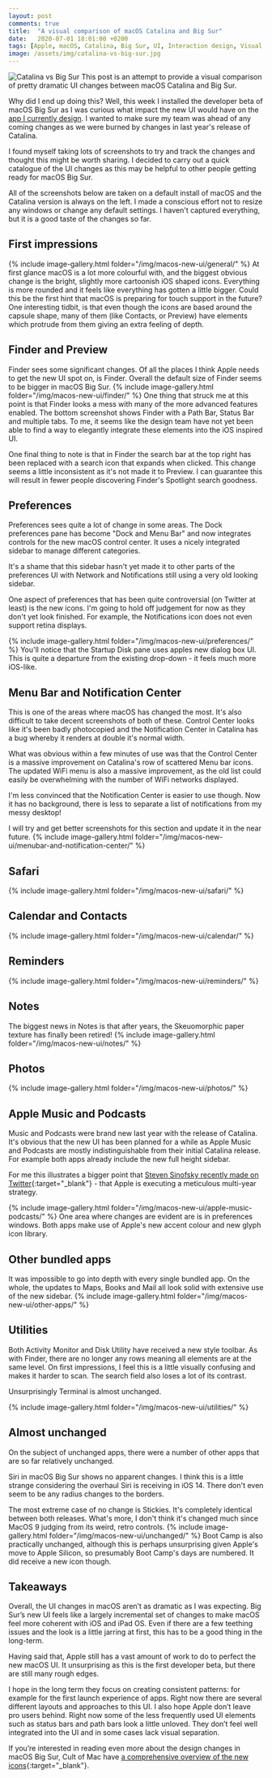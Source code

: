 ```yaml
---
layout: post
comments: true
title:  "A visual comparison of macOS Catalina and Big Sur"
date:   2020-07-01 18:01:00 +0200
tags: [Apple, macOS, Catalina, Big Sur, UI, Interaction design, Visual design]
image: /assets/img/catalina-vs-big-sur.jpg
---
```

![Catalina vs Big Sur]({{site.baseurl}}/assets/img/catalina-vs-big-sur.jpg)
This post is an attempt to provide a visual comparison of pretty dramatic UI changes between macOS Catalina and Big Sur.

Why did I end up doing this? Well, this week I installed the developer beta of macOS Big Sur as I was curious what impact the new UI would have on the [app I currently design](https://www.andrewdenty.com/airtame-desktop-app.html). I wanted to make sure my team was ahead of any coming changes as we were burned by changes in last year's release of Catalina.

I found myself taking lots of screenshots to try and track the changes and thought this might be worth sharing. I decided to carry out a quick catalogue of the UI changes as this may be helpful to other people getting ready for macOS Big Sur.

All of the screenshots below are taken on a default install of macOS and the Catalina version is always on the left. I made a conscious effort not to resize any windows or change any default settings. I haven't captured everything, but it is a good taste of the changes so far.

## First impressions
{% include image-gallery.html folder="/img/macos-new-ui/general/" %}
At first glance macOS is a lot more colourful with, and the biggest obvious change is the bright, slightly more cartoonish iOS shaped icons. Everything is more rounded and it feels like everything has gotten a little bigger. Could this be the first hint that macOS is preparing for touch support in the future? One interesting tidbit, is that even though the icons are based around the capsule shape, many of them (like Contacts, or Preview) have elements which protrude from them giving an extra feeling of depth.

## Finder and Preview
Finder sees some significant changes. Of all the places I think Apple needs to get the new UI spot on, is Finder. Overall the default size of Finder seems to be bigger in macOS Big Sur.
{% include image-gallery.html folder="/img/macos-new-ui/finder/" %}
One thing that struck me at this point is that Finder looks a mess with many of the more advanced features enabled. The bottom screenshot shows Finder with a Path Bar, Status Bar and multiple tabs. To me, it seems like the design team have not yet been able to find a way to elegantly integrate these elements into the iOS inspired UI. 

One final thing to note is that in Finder the search bar at the top right has been replaced with a search icon that expands when clicked. This change seems a little inconsistent as it's not made it to Preview. I can guarantee this will result in fewer people discovering Finder's Spotlight search goodness.

## Preferences
Preferences sees quite a lot of change in some areas.
The Dock preferences pane has become "Dock and Menu Bar" and now integrates controls for the new macOS control center. It uses a nicely integrated sidebar to manage different categories.

It's a shame that this sidebar hasn't yet made it to other parts of the preferences UI with Network and Notifications still using a very old looking sidebar.

One aspect of preferences that has been quite controversial (on Twitter at least) is the new icons. I'm going to hold off judgement for now as they don't yet look finished. For example, the Notifications icon does not even support retina displays.

{% include image-gallery.html folder="/img/macos-new-ui/preferences/" %}
You'll notice that the Startup Disk pane uses apples new dialog box UI. This is quite a departure from the existing drop-down - it feels much more iOS-like. 

## Menu Bar and Notification Center
This is one of the areas where macOS has changed the most. It's also difficult to take decent screenshots of  both of these. Control Center looks like it's been badly photocopied and the Notification Center in Catalina has a bug whereby it renders at double it's normal width.

What was obvious within a few minutes of use was that the Control Center is a massive improvement on Catalina's row of scattered Menu bar icons. The updated WiFi menu is also a massive improvement, as the old list could easily be overwhelming with the number of WiFi networks displayed.

I'm less convinced that the Notification Center is easier to use though. Now it has no background, there is less to separate a list of notifications from my messy desktop!

I will try and get better screenshots for this section and update it in the near future.
{% include image-gallery.html folder="/img/macos-new-ui/menubar-and-notification-center/" %}

## Safari
{% include image-gallery.html folder="/img/macos-new-ui/safari/" %}

## Calendar and Contacts
{% include image-gallery.html folder="/img/macos-new-ui/calendar/" %}

## Reminders
{% include image-gallery.html folder="/img/macos-new-ui/reminders/" %}

## Notes
The biggest news in Notes is that after years, the Skeuomorphic paper texture has finally been retired!
{% include image-gallery.html folder="/img/macos-new-ui/notes/" %}

## Photos
{% include image-gallery.html folder="/img/macos-new-ui/photos/" %}

## Apple Music and Podcasts
Music and Podcasts were brand new last year with the release of Catalina. It's obvious that the new UI has been planned for a while as Apple Music and Podcasts are mostly indistinguishable from their initial Catalina release. For example both apps already include the new full height sidebar. 

For me this illustrates a bigger point that [Steven Sinofsky recently made on Twitter](https://twitter.com/stevesi/status/1275311056672325633){:target="_blank"} - that Apple is executing a meticulous multi-year strategy.

{% include image-gallery.html folder="/img/macos-new-ui/apple-music-podcasts/" %}
One area where changes are evident are is in preferences windows. Both apps make use of Apple's new accent colour and new glyph icon library. 

## Other bundled apps
It was impossible to go into depth with every single bundled app. On the whole, the updates to Maps, Books and Mail all look solid with extensive use of the new sidebar.
{% include image-gallery.html folder="/img/macos-new-ui/other-apps/" %}

## Utilities
Both Activity Monitor and Disk Utility have received a new style toolbar. As with Finder, there are no longer any rows meaning all elements are at the same level. On first impressions, I feel this is a little visually confusing and makes it harder to scan. The search field also loses a lot of its contrast.

Unsurprisingly Terminal is almost unchanged.


{% include image-gallery.html folder="/img/macos-new-ui/utilities/" %}

## Almost unchanged
On the subject of unchanged apps, there were a number of other apps that are so far relatively unchanged.

Siri in macOS Big Sur shows no apparent changes. I think this is a little strange considering the overhaul Siri is receiving in iOS 14. There don't even seem to be any radius changes to the borders.

The most extreme case of no change is Stickies. It's completely identical between both releases. What's more, I don't think it's changed much since MacOS 9 judging from its weird, retro controls.
{% include image-gallery.html folder="/img/macos-new-ui/unchanged/" %}
Boot Camp is also practically unchanged, although this is perhaps unsurprising given Apple's move to Apple Silicon, so presumably Boot Camp's days are numbered. It did receive a new icon though.

## Takeaways
Overall, the UI changes in macOS aren’t as dramatic as I was expecting. Big Sur’s new UI feels like a largely incremental set of changes to make macOS feel more coherent with iOS and iPad OS. Even if there are a few teething issues and the look is a little jarring at first, this has to be a good thing in the long-term.

Having said that, Apple still has a vast amount of work to do to perfect the new macOS UI. It unsurprising as this is the first developer beta, but there are still many rough edges. 

I hope in the long term they focus on creating consistent patterns: for example for the first launch experience of apps. Right now there are several different layouts and approaches to this UI. I also hope Apple don’t leave pro users behind. Right now some of the less frequently used UI elements such as status bars and path bars look a little unloved. They don’t feel well integrated into the UI and in some cases lack visual separation.

If you’re interested in reading even more about the design changes in macOS Big Sur, Cult of Mac have [a comprehensive overview of the new icons](https://www.cultofmac.com/715717/fantastic-fugly-all-new-app-icons-macos-big-sur/){:target="_blank"}.
